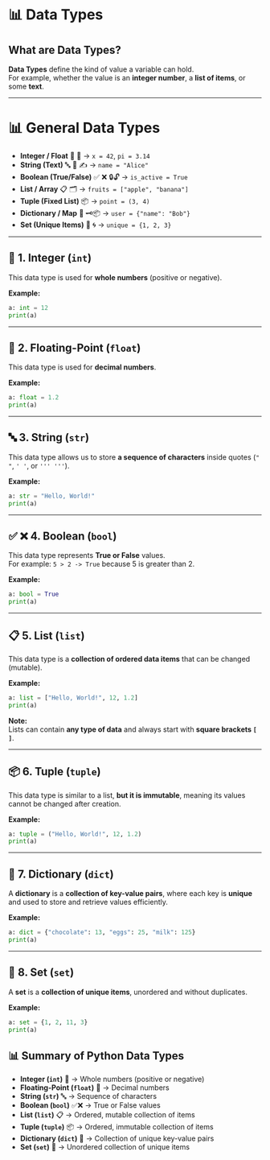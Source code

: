 # 📊 Data Types  

## What are Data Types?  
**Data Types** define the kind of value a variable can hold.  
For example, whether the value is an **integer number**, a **list of items**, or some **text**.  

---

# 📊 General Data Types 

- **Integer / Float** 🔢 🌊 → `x = 42`, `pi = 3.14`  
- **String (Text)** 🔤 📝 ✍️ → `name = "Alice"`  
- **Boolean (True/False)** ✅ ❌ 🔒🔓 → `is_active = True`  
- **List / Array** 📋 🗂️ → `fruits = ["apple", "banana"]`  
- **Tuple (Fixed List)** 📦 → `point = (3, 4)`  
- **Dictionary / Map** 📖 🗝️📦 → `user = {"name": "Bob"}`  
- **Set (Unique Items)** 🧩 🌀 → `unique = {1, 2, 3}`  

---
## 🔢 1. Integer (`int`)  
This data type is used for **whole numbers** (positive or negative).  

**Example:**  
```python
a: int = 12
print(a)
```

---

## 🌊 2. Floating-Point (`float`)  
This data type is used for **decimal numbers**.  

**Example:**  
```python
a: float = 1.2
print(a)
```

---

## 🔤 3. String (`str`)  
This data type allows us to store **a sequence of characters** inside quotes (`" "`, `' '`, or `''' '''`).

**Example:**  
```python
a: str = "Hello, World!"
print(a)
```

---

## ✅ ❌ 4. Boolean (`bool`)  
This data type represents **True or False** values.  
For example: `5 > 2 -> True` because 5 is greater than 2.

**Example:**  
```python
a: bool = True
print(a)
```

---

## 📋 5. List (`list`)  
This data type is a **collection of ordered data items** that can be changed (mutable).  

**Example:**  
```python
a: list = ["Hello, World!", 12, 1.2]
print(a)
```

**Note:**  
Lists can contain **any type of data** and always start with **square brackets `[ ]`**.

---

## 📦 6. Tuple (`tuple`)  
This data type is similar to a list, **but it is immutable**, meaning its values cannot be changed after creation.  

**Example:**  
```python
a: tuple = ("Hello, World!", 12, 1.2)
print(a)
```

---

## 📖 7. Dictionary (`dict`)  
A **dictionary** is a **collection of key-value pairs**, where each key is **unique** and used to store and retrieve values efficiently.  

**Example:**  
```python
a: dict = {"chocolate": 13, "eggs": 25, "milk": 125}
print(a)
```

---

## 🧩 8. Set (`set`)  
A **set** is a **collection of unique items**, unordered and without duplicates.  

**Example:**  
```python
a: set = {1, 2, 11, 3}
print(a)
```

## 📊 Summary of Python Data Types
- **Integer (`int`)** 🔢 → Whole numbers (positive or negative)
- **Floating-Point (`float`)** 🌊 → Decimal numbers
- **String (`str`)** 🔤 → Sequence of characters
- **Boolean (`bool`)** ✅❌ → True or False values
- **List (`list`)** 📋 → Ordered, mutable collection of items
- **Tuple (`tuple`)** 📦 → Ordered, immutable collection of items
- **Dictionary (`dict`)** 📖 → Collection of unique key-value pairs
- **Set (`set`)** 🧩 → Unordered collection of unique items
